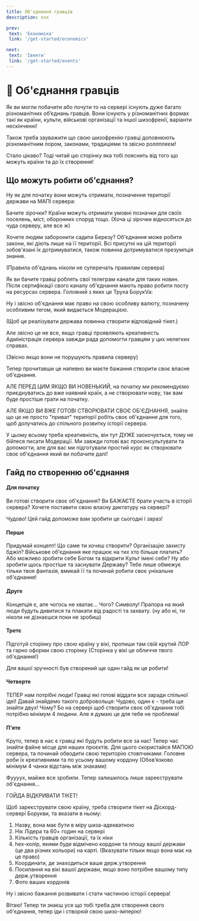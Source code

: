 ```yaml
---
title: Об'єднання гравців
description: xxx

prev:
 text: 'Економіка'
 link: '/get-started/economics'

next:
 text: 'Івенти'
 link: '/get-started/events'
---
```


<!--
TODO:
1. Повністю переписати текст
-->

# 👥 Об'єднання гравців
Як ви могли побачити або почути то на сервері існують дуже багато різноманітних об’єднань гравців. Вони існують у різноманітних формах такі як країни, культи, військові організації та іншої шизофренії, варіанти нескінченні!

Також треба зауважити що свою шизофренію гравці доповнюють різноманітним лором, законами, традиціями та звісно роллплеєм!

Стало цікаво? Тоді читай цю сторінку яка тобі пояснить від того що можуть країни та до їх створення!

## Що можуть робити об'єднання?
Ну як для початку вони можуть отримати, позначення території держави на МАПІ сервера:

Бачите зірочки? Країни можуть отримати умовні позначки для своїх поселень, міст, оборонних споруд тощо. (Хоча ці зірочки відносяться до чуда серверу, але все ж)

Хочете людям заборонити садити Березу? Об'єднання може робити закони, які діють лише на її території. Всі присутні на цій території зобов'язані їх дотримуватися, також повинна дотримуватися презумпція знання.

(Правила об'єднань ніколи не суперечать правилам сервера)
<!-- Сюди треба оновлену картинку -->

Як ви бачите гравці роблять свої телеграм канали для таких новин. Після сертифікації свого каналу об'єднання мають право робити посту на ресурсах сервера. Головний з яких це Труха БорукVa:
<!-- Сюди треба оновлену картинку -->

Ну і звісно об'єднання має право на свою особливу валюту, позначену особливим тегом, який видається Модерацією.

(Щоб це реалізувати держава повинна створити відповідний тікет.)

Але звісно це не все, якщо гравці проявляють креативність Адміністрація сервера завжди рада допомогти гравцям у цих нелегких справах.

(Звісно якщо вони не порушують правила серверу)

Тепер прочитавши це напевно ви маєте бажання створити своє власне об'єднання.

АЛЕ ПЕРЕД ЦИМ ЯКЩО ВИ НОВЕНЬКИЙ, на початку ми рекомендуємо приєднуватись до вже наявний країн, а не створювати нову, так вам буде простіше грати на початку.

АЛЕ ЯКЩО ВИ ВЖЕ ГОТОВІ СТВОРЮВАТИ СВОЄ ОБ'ЄДНАННЯ, знайте що це не просто "приват" території робіть своє об'єднання для того, щоб долучатись до спільного розвитку історії сервера.

У цьому всьому треба креативність, він тут ДУЖЕ заохочується, тому не бійтеся писати Модерації. Ми завжди готові вас проконсультувати та допомогти, але для вас ми підготували простий курс як створювати своє об'єднання який ви побачите далі!

## Гайд по створенню об'єднання
#### Для початку
Ви готові створити своє об'єднання? Ви БАЖАЄТЕ брати участь в історії сервера? Хочете поставити свою власну диктатуру на сервері?

Чудово! Цей гайд допоможе вам зробити це сьогодні і зараз!

#### Перше
Придумай концепт! Що саме ти хочеш створити? Організацію захисту бджіл? Військове об'єднання яке працює на тих хто більше платить? Або можливо зробити себе Богом та відкрити Культ імені себе? Ну або зробити щось простіше та заснувати Державу? Тебе лише обмежує тільки твоя фантазія, вмикай її та починай робити своє унікальне об'єднання!

#### Друге
Концепція є, але чогось не хватає... Чого? Символу! Прапора на який люди будуть дивитися та плакати від радості та захвату. (ну або ні, ти ніколи не дізнаєшся поки не зробиш)

#### Третє
Підготуй сторінку про свою країну у вікі, пропиши там свій крутий ЛОР та гарно оформи свою сторінку (Сторінка у вікі це обличчя твого об'єднання!)

Для вашої зручності був створений ще один гайд як це робити!

#### Четверте
ТЕПЕР нам потрібні люди! Гравці які готові віддати все заради спільної ідеї! Давай знайдемо такого добровольця:
Чудово, один є - треба ще знайти двух! Чому? Бо на сервері щоб створити своє об'єднання тобі потрібно мінімум 4 людини. Але я думаю це для тебе не проблема!

#### П'яте
Круто, тепер в нас є гравці які будуть робити все за нас! Тепер час знайти файне місце для наших проєктів. Для цього скористайся МАПОЮ сервера, та починай обводити свою територію стовпчиками:
Головне роби їх креативними та по усьому вашому кордону (Обов’язково мінімум 4 чанки відстань між знаками)

Фуууух, майже все зробили. Тепер залишилось лише зареєструвати об'єднання...

ГОЙДА ВІДКРИВАТИ ТІКЕТ!

Щоб зареєструвати свою країну, треба створити тікет на Діскорд-сервері Борукви, та вказати в ньому:

1. Назву, вона має бути в міру шиза-адекватною
2. Нік Лідера та 60+ годин на сервері
3. Кількість гравців організації, та їх ніки
4. hex-колір, якими буде відмічено кордони та площу вашої держави (це два різних кольори) на карті. (Вказувати тільки якщо вона має на це право)
5. Координати, де знаходиться ваше держ.утворення
6. Посилання на вікі вашої держави, якщо воно потрібне вашому типу держ.утворення
7. Фото ваших кордонів

Ну і звісно бажання розвивати і стати частиною історії сервера!

Вітаю! Тепер ти знаєш усе що тобі треба для створення свого об'єднання, тепер іди і створюй свою шизо-імперію!